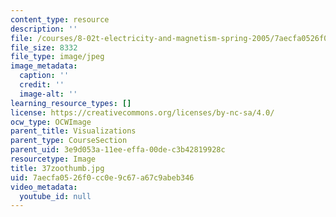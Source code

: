 ```yaml
---
content_type: resource
description: ''
file: /courses/8-02t-electricity-and-magnetism-spring-2005/7aecfa0526f0cc0e9c67a67c9abeb346_37zoothumb.jpg
file_size: 8332
file_type: image/jpeg
image_metadata:
  caption: ''
  credit: ''
  image-alt: ''
learning_resource_types: []
license: https://creativecommons.org/licenses/by-nc-sa/4.0/
ocw_type: OCWImage
parent_title: Visualizations
parent_type: CourseSection
parent_uid: 3e9d053a-11ee-effa-00de-c3b42819928c
resourcetype: Image
title: 37zoothumb.jpg
uid: 7aecfa05-26f0-cc0e-9c67-a67c9abeb346
video_metadata:
  youtube_id: null
---
```

